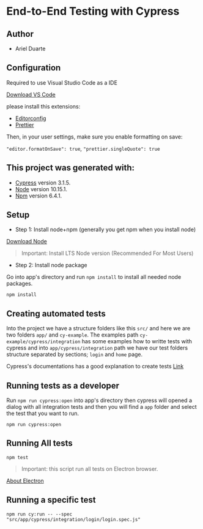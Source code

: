 # End-to-End Testing with Cypress

## Author

- Ariel Duarte

## Configuration

Required to use Visual Studio Code as a IDE

[Download VS Code](https://code.visualstudio.com/download)

please install this extensions:

- [Editorconfig](https://marketplace.visualstudio.com/items?itemName=EditorConfig.EditorConfig)
- [Prettier](https://marketplace.visualstudio.com/items?itemName=esbenp.prettier-vscode)

Then, in your user settings, make sure you enable formatting on save:

`"editor.formatOnSave": true`,
`"prettier.singleQuote": true`

## This project was generated with:

- [Cypress](https://www.cypress.io/) version 3.1.5.
- [Node](https://nodejs.org/en/) version 10.15.1.
- [Npm](https://www.npmjs.com/) version 6.4.1.

## Setup

- Step 1: Install node+npm (generally you get npm when you install node)

[Download Node](https://nodejs.org/en/download/)

> Important: Install LTS Node version (Recommended For Most Users)

- Step 2: Install node package

Go into app's directory and run `npm install` to install all needed node packages.

```
npm install
```

## Creating automated tests

Into the project we have a structure folders like this `src/` and here we are two folders `app/` and `cy-example`. The examples path `cy-example/cypress/integration` has some examples how to writte tests with cypress and into `app/cypress/integration` path we have our test folders structure separated by sections; `login` and `home` page.

Cypress's documentations has a good explanation to create tests [Link](https://docs.cypress.io/guides/getting-started/testing-your-app.html#Step-2-Visit-your-server)

## Running tests as a developer

Run `npm run cypress:open` into app's directory then cypress will opened a dialog with all integration tests and then you will find a `app` folder and select the test that you want to run.

```
npm run cypress:open
```

## Running All tests

```
npm test
```

> Important: this script run all tests on Electron browser.

[About Electron](https://electronjs.org/docs/tutorial/about)

## Running a specific test

```
npm run cy:run -- --spec "src/app/cypress/integration/login/login.spec.js"
```
